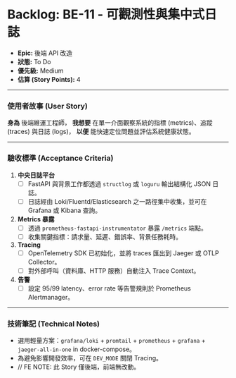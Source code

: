# Backlog: BE-11 - 可觀測性與集中式日誌

- **Epic:** 後端 API 改造
- **狀態:** To Do
- **優先級:** Medium
- **估算 (Story Points):** 4

---

### 使用者故事 (User Story)

**身為** 後端維運工程師，
**我想要** 在單一介面觀察系統的指標 (metrics)、追蹤 (traces) 與日誌 (logs)，
**以便** 能快速定位問題並評估系統健康狀態。

---

### 驗收標準 (Acceptance Criteria)

1. **中央日誌平台**
   - [ ] FastAPI 與背景工作都透過 `structlog` 或 `loguru` 輸出結構化 JSON 日誌。
   - [ ] 日誌經由 Loki/Fluentd/Elasticsearch 之一路徑集中收集，並可在 Grafana 或 Kibana 查詢。

2. **Metrics 暴露**
   - [ ] 透過 `prometheus-fastapi-instrumentator` 暴露 `/metrics` 端點。
   - [ ] 收集關鍵指標：請求量、延遲、錯誤率、背景任務耗時。

3. **Tracing**
   - [ ] OpenTelemetry SDK 已初始化，並將 traces 匯出到 Jaeger 或 OTLP Collector。
   - [ ] 對外部呼叫（資料庫、HTTP 服務）自動注入 Trace Context。

4. **告警**
   - [ ] 設定 95/99 latency、error rate 等告警規則於 Prometheus Alertmanager。

---

### 技術筆記 (Technical Notes)

- 選用輕量方案：`grafana/loki` + `promtail` + `prometheus` + `grafana` + `jaeger-all-in-one` in docker-compose。
- 為避免影響開發效率，可在 `DEV_MODE` 關閉 Tracing。
- // FE NOTE: 此 Story 僅後端，前端無改動。 